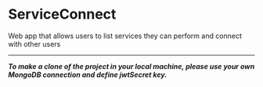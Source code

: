# ServiceConnect
Web app that allows users to list services they can perform and connect with other users

---

***To make a clone of the project in your local machine, please use your own MongoDB connection and define jwtSecret key.***
